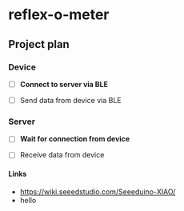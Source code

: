 # reflex-o-meter

## Project plan
### Device
- [ ] **Connect to server via BLE**
- [ ] Send data from device via BLE


### Server
- [ ] **Wait for connection from device**
- [ ] Receive data from device


#### Links
- https://wiki.seeedstudio.com/Seeeduino-XIAO/
- hello
